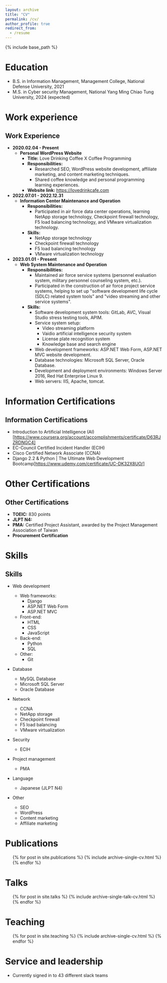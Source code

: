 ```yaml
---
layout: archive
title: "CV"
permalink: /cv/
author_profile: true
redirect_from:
  - /resume
---
```


{% include base_path %}

Education
======
* B.S. in Information Management, Management College, National Defense University, 2021
* M.S. in Cyber security Management, National Yang Ming Chiao Tung University, 2024 (expected)


Work experience
======
## Work Experience

* **2020.02.04 - Present**
    * **Personal WordPress Website**
        * **Title:** Love Drinking Coffee X Coffee Programming
        * **Responsibilities:**
            * Researched SEO, WordPress website development, affiliate marketing, and content marketing techniques.
            * Shared coffee knowledge and personal programming learning experiences.
        * **Website link:** https://lovedrinkcafe.com
* **2022.07.01 - 2022.12.31**
    * **Information Center Maintenance and Operation**
        * **Responsibilities:**
            * Participated in air force data center operations, learning NetApp storage technology, Checkpoint firewall technology, F5 load balancing technology, and VMware virtualization technology.
        * **Skills:**
            * NetApp storage technology
            * Checkpoint firewall technology
            * F5 load balancing technology
            * VMware virtualization technology
* **2023.01.01 - Present**
    * **Web System Maintenance and Operation**
        * **Responsibilities:**
            * Maintained air force service systems (personnel evaluation system, military personnel counseling system, etc.).
            * Participated in the construction of air force project service systems, helping to set up "software development life cycle (SDLC) related system tools" and "video streaming and other service systems".
        * **Skills:**
            * Software development system tools: GitLab, AVC, Visual Studio stress testing tools, APIM.
            * Service system setup:
                * Video streaming platform
                * Vaidio artificial intelligence security system
                * License plate recognition system
                * Knowledge base and search engine
            * Web development frameworks: ASP.NET Web Form, ASP.NET MVC website development.
            * Database technologies: Microsoft SQL Server, Oracle Database.
            * Development and deployment environments: Windows Server 2016, Red Hat Enterprise Linux 9.
            * Web servers: IIS, Apache, tomcat.

Information Certifications
======
## Information Certifications
* Introduction to Artificial Intelligence (AI)[https://www.coursera.org/account/accomplishments/certificate/D63RJZRDNGC4]
* EC-Council Certified Incident Handler (ECIH)
* Cisco Certified Network Associate (CCNA)
* Django 2.2 & Python | The Ultimate Web Development Bootcamp[https://www.udemy.com/certificate/UC-DK32X8UO/]

Other Certifications
======
## Other Certifications
* **TOEIC:** 830 points
* **JLPT N4:**
* **PMA:** Certified Project Assistant, awarded by the Project Management Association of Taiwan
* **Procurement Certification**




Skills
======
## Skills
* Web development
    * Web frameworks:
        * Django
        * ASP.NET Web Form
        * ASP.NET MVC
    * Front-end:
        * HTML
        * CSS
        * JavaScript
    * Back-end:
        * Python
        * SQL
    * Other:
        * Git

* Database
    * MySQL Database
    * Microsoft SQL Server
    * Oracle Database
* Network
    * CCNA
    * NetApp storage
    * Checkpoint firewall
    * F5 load balancing
    * VMware virtualization
* Security
    * ECIH
* Project management
    * PMA
* Language
    * Japanese (JLPT N4)
* Other
    * SEO
    * WordPress
    * Content marketing
    * Affiliate marketing

Publications
======
  <ul>{% for post in site.publications %}
    {% include archive-single-cv.html %}
  {% endfor %}</ul>

Talks
======
  <ul>{% for post in site.talks %}
    {% include archive-single-talk-cv.html %}
  {% endfor %}</ul>

Teaching
======
  <ul>{% for post in site.teaching %}
    {% include archive-single-cv.html %}
  {% endfor %}</ul>

Service and leadership
======
* Currently signed in to 43 different slack teams
